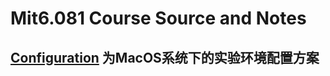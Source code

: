 # Mit6.081 Course Source and Notes
## [Configuration](./Configuration/实验环境配置.md) 为MacOS系统下的实验环境配置方案
